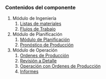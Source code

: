 ### Contenidos del componente

1. Módulo de Ingeniería
	1. [Listas de materiales](manufactura-bom.md)
	1. [Flujos de Trabajo](manufactura-flujos.md)
1. Módulo de Planificación
	1. [Módulo de Planificación](manufactura-plan.md)
	1. [Pronóstico de Producción](manufactura-pronostico.md)
1. Módulo de Operación
	1. [Ordenes de Producción](manufactura-om.md)
	1. [Revisión a Detalle](manufactura-revision.md)
	1. [Operación con Ordenes de Producción](manufactura-operaciones.md)
	1. [Informes](manufactura-informes.md)
